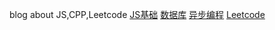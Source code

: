 blog
about JS,CPP,Leetcode
[JS基础](./19/JS基础.md)
[数据库](./19/数据库.md)
[异步编程](./19/异步编程.md)
[Leetcode](./19/Leetcode.md)